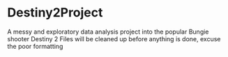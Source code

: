# Destiny2Project
A messy and exploratory data analysis project into the popular Bungie shooter Destiny 2
Files will be cleaned up before anything is done, excuse the poor formatting
